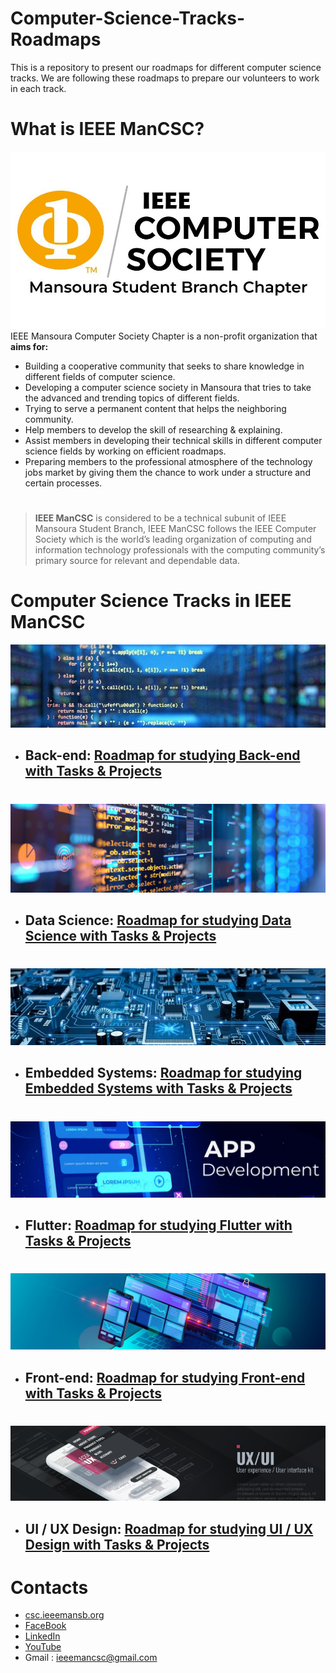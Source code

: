# Computer-Science-Tracks-Roadmaps
This is a repository to present our roadmaps for different computer science tracks. We are following these roadmaps to prepare our volunteers to work in each track.

# **What is IEEE ManCSC?**

![IEEE ManCSC](/images/ieee_mancsc.jpg)
IEEE Mansoura Computer Society Chapter is a non-profit organization that **aims for:**
- Building a cooperative community that seeks to share knowledge in different fields of computer science.
- Developing a computer science society in Mansoura that tries to take the advanced and trending topics of different fields.
- Trying to serve a permanent content that helps the neighboring community.
- Help members to develop the skill of researching & explaining.
- Assist members in developing their technical skills in different computer science fields by working on efficient roadmaps.
- Preparing members to the professional atmosphere of the technology jobs market by giving  them the chance  to work under a structure and certain processes.

#
 > **IEEE ManCSC** is considered to be a technical subunit of IEEE Mansoura Student Branch, IEEE ManCSC follows the IEEE Computer Society which is the world’s leading organization of computing and information technology professionals with the computing community’s primary source for relevant and dependable data.
#

# **Computer Science Tracks in IEEE ManCSC**
![Back-end](/images/backend.jpg)
- ## **Back-end**: [Roadmap for studying Back-end with Tasks & Projects](https://github.com/mohamedheda/Php-Laravel-Roadmap-2023)
#

![Data Science](/images/data%20science.png)
- ## **Data Science**: [Roadmap for studying Data Science with Tasks & Projects](https://github.com/Mennatullah-Elsahy/Data-Science-Roadmap-IEEE-2023)
#

![Embedded Systems](/images/embedded.jpg)
- ## **Embedded Systems**: [Roadmap for studying Embedded Systems with Tasks & Projects](https://github.com/MahmoudMahfouz-1/Embedded-Systems-Roadmap)
#

![Flutter](/images/flutter.jpg)
- ## **Flutter**: [Roadmap for studying Flutter with Tasks & Projects](https://github.com/sedky10/Flutter-Roadmap)
#

![Frontend](/images/frontend.jpg)
- ## **Front-end**: [Roadmap for studying Front-end with Tasks & Projects](https://github.com/Mu-selim/Frontend-Roadmap)
#

![UI/UX](/images/uiux.png)
- ## **UI / UX Design**: [Roadmap for studying UI / UX Design with Tasks & Projects](https://github.com/MoAnter953/ui-ux-roadmap-IEEE)

#
# **Contacts**
- [csc.ieeemansb.org](csc.ieeemansb.org)
- [FaceBook](https://www.facebook.com/ieeemancsc)
- [LinkedIn](https://www.linkedin.com/company/ieeemancsc/)
- [YouTube](https://www.youtube.com/channel/UCqXBZM5eGl7fs1Vzwvlc8CQ)
- Gmail : ieeemancsc@gmail.com